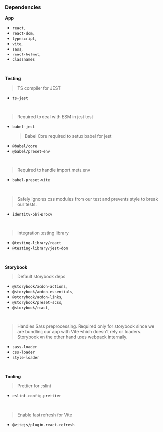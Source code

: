 ### Dependencies

**App**

-   `react`,
-   `react-dom`,
-   `typescript`,
-   `vite`,
-   `sass`,
-   `react-helmet`,
-   `classnames`

<br />

**Testing**

> TS compiler for JEST

-   `ts-jest`

<br />

> Required to deal with ESM in jest test

-   `babel-jest`
    > Babel Core required to setup babel for jest
-   `@babel/core`
-   `@babel/preset-env`

<br />

> Required to handle import.meta.env

-   `babel-preset-vite`

<br />

> Safely ignores css modules from our test and prevents style to break our tests.

-   `identity-obj-proxy`

<br />

> Integration testing library

-   `@testing-library/react`
-   `@testing-library/jest-dom`

<br />

**Storybook**

> Default storybook deps

-   `@storybook/addon-actions`,
-   `@storybook/addon-essentials`,
-   `@storybook/addon-links`,
-   `@storybook/preset-scss`,
-   `@storybook/react`,

<br />

> Handles Sass preprocessing. Required only for storybook since we are bundling our app with Vite which doesn't rely on loaders. Storybook on the other hand uses webpack internally.

-   `sass-loader`
-   `css-loader`
-   `style-loader`

<br/>

**Tooling**

> Prettier for eslint

-   `eslint-config-prettier`

<br/>

> Enable fast refresh for Vite

-   `@vitejs/plugin-react-refresh`
